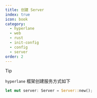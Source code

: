 ```yaml
---
title: 创建 Server
index: true
icon: book
category:
  - hyperlane
  - web
  - rust
  - init-config
  - config
  - server
order: 2
---
```


> [!tip]
>
> `hyperlane` 框架创建服务方式如下

```rust
let mut server: Server = Server::new();
```

<Bottom />
